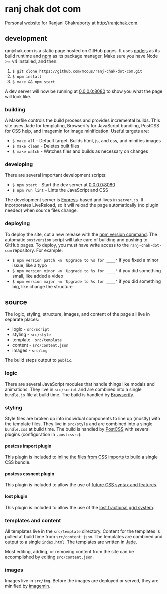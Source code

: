 # ranj chak dot com

Personal website for Ranjani Chakraborty at http://ranjchak.com.

## development

ranjchak.com is a static page hosted on GitHub pages. It uses [nodejs](http://nodejs.org) as its build runtime and [npm](http://npmjs.org) as its package manager. Make sure you have Node >= v4 installed, and then:

1. `$ git clone https://github.com/mcous/ranj-chak-dot-com.git`
2. `$ npm install`
3. `$ make && npm start`

A dev server will now be running at [0.0.0.0:8080](http://localhost:8080) to show you what the page will look like.

### building

A Makefile controls the build process and provides incremental builds. This site uses Jade for templating, Browserify for JavaScript bundling, PostCSS for CSS help, and imagemin for image minification. Useful targets are:

- `$ make all` - Default target. Builds html, js, and css, and minifies images
- `$ make clean` - Deletes built files
- `$ make watch` - Watches files and builds as necessary on changes

### developing

There are several important development scripts:

- `$ npm start` - Start the dev server at [0.0.0.0:8080](http://localhost:8080)
- `$ npm run lint` - Lints the JavaScript and CSS

The development server is [Express](http://expressjs.com/)-based and lives in `server.js`. It incorporates LiveReload, so it will reload the page automatically (no plugin needed) when source files change.

### deploying

To deploy the site, cut a new release with the [npm version command](https://docs.npmjs.com/cli/version). The automatic `postversion` script will take care of building and pushing to GitHub pages. To deploy, you must have write access to the `ranj-chak-dot-com` repository. For example:

- `$ npm version patch -m 'Upgrade to %s for ____'` if you fixed a minor issue, like a typo
- `$ npm version minor -m 'Upgrade to %s for ____'` if you did something small, like added a video
- `$ npm version major -m 'Upgrade to %s for ____'` if you did something big, like change the structure

## source

The logic, styling, structure, images, and content of the page all live in separate places:

- logic - `src/script`
- styling - `src/style`
- template - `src/template`
- content - `src/content.json`
- images - `src/img`

The build steps output to `public`.

### logic

There are several JavaScript modules that handle things like modals and animations. They live in `src/script` and are combined into a single `bundle.js` file at build time. The build is handled by [Browserify](http://browserify.org/).

### styling

Style files are broken up into individual components to line up (mostly) with the template files. They live in `src/style` and are combined into a single `bundle.css` at build time. The build is handled by [PostCSS](http://postcss.org/) with several plugins (configuration in `.postcssrc`):

#### postcss import plugin

This plugin is included to [inline the files from CSS imports](https://github.com/postcss/postcss-import) to build a single CSS bundle.

#### postcss cssnext plugin

This plugin is included to allow the use of [future CSS syntax and features](http://cssnext.io/).

#### lost plugin

This plugin is included to allow the use of the [lost fractional grid system](https://github.com/peterramsing/lost).

### templates and content

All templates live in the `src/template` directory. Content for the templates is pulled at build time from `src/content.json`. The templates are combined and output to a single `index.html`. The templates are written in [Jade](http://jade-lang.com/).

Most editing, adding, or removing content from the site can be accomplished by editing `src/content.json`.

### images

Images live in `src/img`. Before the images are deployed or served, they are minified by [imagemin](https://github.com/imagemin/imagemin).
